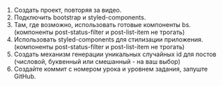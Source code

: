 1. Создать проект, повторяя за видео. 
2. Подключить bootstrap и styled-components.
3. Там, где возможно, использовать готовые компоненты bs. (компоненты post-status-filter и post-list-item не трогать)
4. Использовать styled-components для стилизации приложения.(компоненты post-status-filter и post-list-item не трогать) 
5. Создать механизм генерации уникальных случайных id для постов (числовой, буквенный или смешанный - на ваш выбор)
6. Создайте коммит с номером урока и уровнем задания, запуште GitHub.
